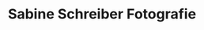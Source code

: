 ---
title: "Sabine Schreiber Fotografie"
url: /weil-der-stadt/sabine-schreiber-fotografie/
shop: Foto
---